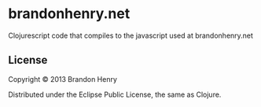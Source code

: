# brandonhenry.net

Clojurescript code that compiles to the javascript used at brandonhenry.net

## License

Copyright © 2013 Brandon Henry

Distributed under the Eclipse Public License, the same as Clojure.

